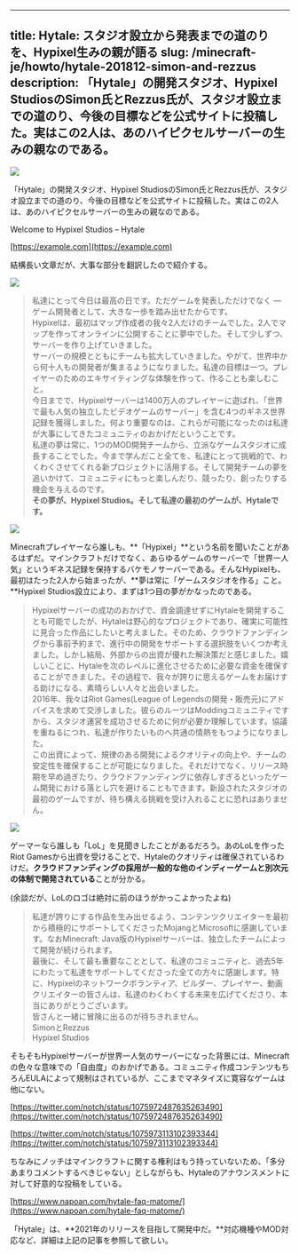 
---
title: Hytale: スタジオ設立から発表までの道のりを、Hypixel生みの親が語る
slug: /minecraft-je/howto/hytale-201812-simon-and-rezzus
description: 「Hytale」の開発スタジオ、Hypixel StudiosのSimon氏とRezzus氏が、スタジオ設立までの道のり、今後の目標などを公式サイトに投稿した。実はこの2人は、あのハイピクセルサーバーの生みの親なのである。
---

![](https://cdn-ak.f.st-hatena.com/images/fotolife/s/sasigume/20210208/20210208100603.jpg)

「Hytale」の開発スタジオ、Hypixel StudiosのSimon氏とRezzus氏が、スタジオ設立までの道のり、今後の目標などを公式サイトに投稿した。実はこの2人は、あのハイピクセルサーバーの生みの親なのである。

Welcome to Hypixel Studios – Hytale

[https://example.com](https://example.com)

結構長い文章だが、大事な部分を翻訳したので紹介する。

![](https://cdn-ak.f.st-hatena.com/images/fotolife/s/sasigume/20210208/20210208100559.jpg)

> 私達にとって今日は最高の日です。ただゲームを発表しただけでなく ― ゲーム開発者として、大きな一歩を踏み出せたからです。  
> Hypixelは、最初はマップ作成者の我々2人だけのチームでした。2人でマップを作ってオンラインに公開することに夢中でした。そして少しずつ、サーバーを作り上げていきました。  
> サーバーの規模とともにチームも拡大していきました。やがて、世界中から何十人もの開発者が集まるようになりました。私達の目標は一つ。プレイヤーのためのエキサイティングな体験を作って、作ることも楽しむこと。  
> 今日までで、Hypixelサーバーは1400万人のプレイヤーに遊ばれ、「世界で最も人気の独立したビデオゲームのサーバー」を含む4つのギネス世界記録を獲得しました。何より重要なのは、これらが可能になったのは私達が大事にしてきたコミュニティのおかげだということです。  
> 私達の夢は常に、1つのMOD開発チームから、立派なゲームスタジオに成長することでした。今まで学んだこと全てを、私達にとって挑戦的で、わくわくさせてくれる新プロジェクトに活用する。そして開発チームの夢を追いかけて、コミュニティにもっと楽しんだり、競ったり、創ったりする機会を与えるのです。  
> **その夢が、Hypixel Studios。そして私達の最初のゲームが、Hytaleです。**

![](https://cdn-ak.f.st-hatena.com/images/fotolife/s/sasigume/20210208/20210208100804.jpg)

Minecraftプレイヤーなら誰しも、**「Hypixel」**という名前を聞いたことがあるはずだ。マインクラフトだけでなく、あらゆるゲームのサーバーで「世界一人気」というギネス記録を保持するバケモノサーバーである。そんなHypixelも、最初はたった2人から始まったが、**夢は常に「ゲームスタジオを作る」こと。**Hypixel Studios設立により、まずは1つ目の夢がかなったのである。

> Hypixelサーバーの成功のおかげで、資金調達せずにHytaleを開発することも可能でしたが、Hytaleは野心的なプロジェクトであり、確実に可能性に見合った作品にしたいと考えました。そのため、クラウドファンディングから事前予約まで、進行中の開発をサポートする選択肢をいくつか考えました。しかし結局、外部からの出資が優れた解決策だと感じました。嬉しいことに、Hytaleを次のレベルに進化させるために必要な資金を確保することができました。その過程で、我々が誇りに思えるゲームをお届けする助けになる、素晴らしい人々と出会いました。  
> 2016年、我々はRiot Games(League of Legendsの開発・販売元)にアドバイスを求めて交渉しました。彼らのルーツはModdingコミュニティですから、スタジオ運営を成功させるために何が必要か理解しています。協議を重ねるにつれ、私達が作りたいものへ共通の情熱をもつようになりました。  
> この出資によって、規律のある開発によるクオリティの向上や、チームの安定性を確保することが可能になりました。それだけでなく、リリース時期を早め過ぎたり、クラウドファンディングに依存しすぎるといったゲーム開発における落とし穴を避けることもできます。新設されたスタジオの最初のゲームですが、待ち構える挑戦を受け入れることに恐れはありません。

![](https://cdn-ak.f.st-hatena.com/images/fotolife/s/sasigume/20210208/20210208100807.png)

ゲーマーなら誰しも「LoL」を見聞きしたことがあるだろう。あのLoLを作ったRiot Gamesから出資を受けることで、Hytaleのクオリティは確保されているわけだ。**クラウドファンディングの採用が一般的な他のインディーゲームと別次元の体制で開発されている**ことが分かる。

(余談だが、LoLのロゴは絶対に前のほうがかっこよかったよね)

> 私達が誇りにする作品を生み出せるよう、コンテンツクリエイターを最初から積極的にサポートしてくださったMojangとMicrosoftに感謝しています。なおMinecraft: Java版のHypixelサーバーは、独立したチームによって開発が続けられます。  
> 最後に、そして最も重要なこととして、私達のコミュニティと、過去5年にわたって私達をサポートしてくださった全ての方々に感謝します。特に、Hypixelのネットワークボランティア、ビルダー、プレイヤー、動画クリエイターの皆さんは、私達のわくわくする未来を広げてくださり、本当にありがとうございます。  
> 皆さんと一緒に冒険に出るのが待ちきれません。  
> SimonとRezzus  
> Hypixel Studios

そもそもHypixelサーバーが世界一人気のサーバーになった背景には、Minecraftの色々な意味での「自由度」のおかげである。コミュニティ作成コンテンツもちろんEULAによって規制はされているが、ここまでマネタイズに寛容なゲームは他にない。

[https://twitter.com/notch/status/1075972487635263490](https://twitter.com/notch/status/1075972487635263490)

[https://twitter.com/notch/status/1075973113102393344](https://twitter.com/notch/status/1075973113102393344)

ちなみにノッチはマインクラフトに関する権利はもう持っていないため、「多分あまりコメントするべきじゃない」としながらも、Hytaleのアナウンスメントに対して好意的な投稿をしている。

[https://www.napoan.com/hytale-faq-matome/](https://www.napoan.com/hytale-faq-matome/)

「Hytale」は、**2021年のリリースを目指して開発中だ。**対応機種やMOD対応など、詳細は上記の記事を参照して欲しい。
